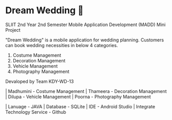 # Dream Wedding :ring:

SLIIT 2nd Year 2nd Semester Mobile Application Development (MADD) Mini Project

"Dream Wedding" is a mobile application for wedding planning. Customers can book wedding necessities in below 4 categories.
  1. Costume Management
  2. Decoration Management
  3. Vehicle Management
  4. Photography Management

Devaloped by Team KDY-WD-13

| Madhumini - Costume Management | Thameera - Decoration Management | Dilupa - Vehicle Management | Poorna - Photography Management

| Lanuage - JAVA | Database - SQLite | IDE - Android Studio | Integrate Technology Service - Github


